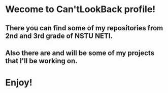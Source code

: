 # Wecome to Can'tLookBack profile!
## There you can find some of my repositories from 2nd and 3rd grade of NSTU NETI.
## Also there are and will be some of my projects that I'll be working on.

# Enjoy!

